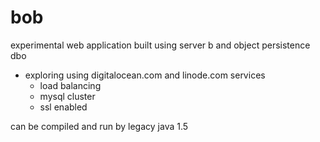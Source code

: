 # bob
experimental web application built using server b and object persistence dbo

- exploring using digitalocean.com and linode.com services
  - load balancing
  - mysql cluster
  - ssl enabled

can be compiled and run by legacy java 1.5
